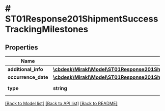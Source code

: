 # # ST01Response201ShipmentSuccessTrackingMilestones

## Properties

Name | Type | Description | Notes
------------ | ------------- | ------------- | -------------
**additional_info** | [**\cbdesk\Mirakl\Model\ST01Response201ShipmentSuccessTrackingMilestonesAdditionalInfo**](ST01Response201ShipmentSuccessTrackingMilestonesAdditionalInfo.md) |  | [optional]
**occurrence_date** | [**\cbdesk\Mirakl\Model\ST01Response201ShipmentSuccessTrackingMilestonesOccurrenceDate**](ST01Response201ShipmentSuccessTrackingMilestonesOccurrenceDate.md) |  | [optional]
**type** | **string** | Type of milestone | [optional]

[[Back to Model list]](../../README.md#models) [[Back to API list]](../../README.md#endpoints) [[Back to README]](../../README.md)
